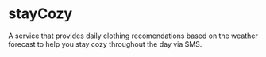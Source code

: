 # stayCozy
A service that provides daily clothing recomendations based on the weather forecast to help you stay cozy throughout the day via SMS.

